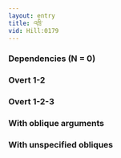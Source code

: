 ```yaml
---
layout: entry
title: འཁྲི་
vid: Hill:0179
---
```

### Dependencies (N = 0)


### Overt 1-2


### Overt 1-2-3


### With oblique arguments


### With unspecified obliques
